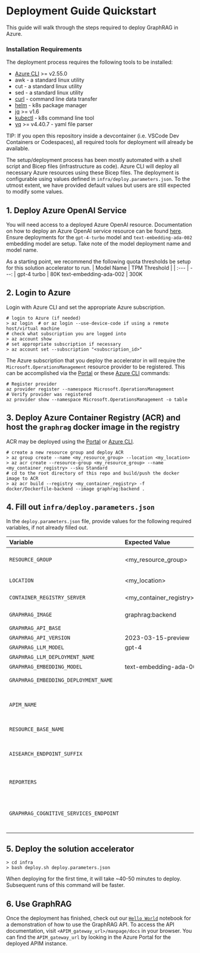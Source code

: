 # Deployment Guide Quickstart

This guide will walk through the steps required to deploy GraphRAG in Azure.

### Installation Requirements
The deployment process requires the following tools to be installed:

* [Azure CLI](https://learn.microsoft.com/en-us/cli/azure/install-azure-cli) >= v2.55.0
* awk - a standard linux utility
* cut - a standard linux utility
* sed - a standard linux utility
* [curl](https://curl.se) - command line data transfer
* [helm](https://helm.sh/docs/intro/install) - k8s package manager
* [jq](https://jqlang.github.io/jq/download) >= v1.6
* [kubectl](https://kubernetes.io/docs/tasks/tools) - k8s command line tool
* [yq](https://github.com/mikefarah/yq?tab=readme-ov-file#install) >= v4.40.7 - yaml file parser

TIP: If you open this repository inside a devcontainer (i.e. VSCode Dev Containers or Codespaces), all required tools for deployment will already be available.

The setup/deployment process has been mostly automated with a shell script and Bicep files (infrastructure as code). Azure CLI will deploy all necessary Azure resources using these Bicep files. The deployment is configurable using values defined in `infra/deploy.parameters.json`. To the utmost extent, we have provided default values but users are still expected to modify some values.

## 1. Deploy Azure OpenAI Service
You will need access to a deployed Azure OpenAI resource. Documentation on how to deploy an Azure OpenAI service resource can be found [here](https://learn.microsoft.com/en-us/azure/ai-services/openai/how-to/create-resource?pivots=web-portal). Ensure deployments for the `gpt-4-turbo` model and `text-embedding-ada-002` embedding model are setup. Take note of the model deployment name and model name.

As a starting point, we recommend the following quota thresholds be setup for this solution accelerator to run.
| Model Name | TPM Threshold |
| :--- | ---: |
gpt-4 turbo            | 80K
text-embedding-ada-002 | 300K

## 2. Login to Azure
Login with Azure CLI and set the appropriate Azure subscription.
```shell
# login to Azure (if needed)
> az login  # or az login --use-device-code if using a remote host/virtual machine
# check what subscription you are logged into
> az account show
# set appropriate subscription if necessary
> az account set --subscription "<subscription_id>"
```

The Azure subscription that you deploy the accelerator in will require the `Microsoft.OperationsManagement` resource provider to be registered.
This can be accomplished via the [Portal](https://learn.microsoft.com/en-us/azure/azure-resource-manager/management/resource-providers-and-types#azure-ortal) or these [Azure CLI](https://learn.microsoft.com/en-us/azure/azure-resource-manager/management/resource-providers-and-types#azure-cli) commands:

```shell
# Register provider
az provider register --namespace Microsoft.OperationsManagement
# Verify provider was registered
az provider show --namespace Microsoft.OperationsManagement -o table
```

## 3. Deploy Azure Container Registry (ACR) and host the `graphrag` docker image in the registry
ACR may be deployed using the [Portal](https://learn.microsoft.com/en-us/azure/container-registry/container-registry-get-started-portal?tabs=azure-cli) or [Azure CLI](https://learn.microsoft.com/en-us/azure/container-registry/container-registry-get-started-azure-cli).

```shell
# create a new resource group and deploy ACR
> az group create --name <my_resource_group> --location <my_location>
> az acr create --resource-group <my_resource_group> --name <my_container_registry> --sku Standard
# cd to the root directory of this repo and build/push the docker image to ACR
> az acr build --registry <my_container_registry> -f docker/Dockerfile-backend --image graphrag:backend .
```

## 4. Fill out `infra/deploy.parameters.json`

In the `deploy.parameters.json` file, provide values for the following required variables, if not already filled out.

| Variable | Expected Value | Required | Description
| :--- | :--- | --- | ---: |
`RESOURCE_GROUP`                     | <my_resource_group>                | Yes | The resource group that GraphRAG will be deployed in. Will get created automatically if the resource group does not exist.
`LOCATION`                           | <my_location>                      | Yes | The azure cloud region to deploy GraphRAG resources in.
`CONTAINER_REGISTRY_SERVER`          | <my_container_registry>.azurecr.io | Yes | Name of the Azure Container Registry where the `graphrag` docker image is hosted.
`GRAPHRAG_IMAGE`                     | graphrag:backend                   | Yes | The name and tag of the graphrag docker image in the container registry.
`GRAPHRAG_API_BASE`                  |                                    | Yes | Azure OpenAI service endpoint.
`GRAPHRAG_API_VERSION`               | 2023-03-15-preview                 | Yes | Azure OpenAI API version.
`GRAPHRAG_LLM_MODEL`                 | gpt-4                              | Yes | Name of the gpt-4 turbo model.
`GRAPHRAG_LLM_DEPLOYMENT_NAME`       |                                    | Yes | Deployment name of the gpt-4 turbo model.
`GRAPHRAG_EMBEDDING_MODEL`           | text-embedding-ada-002             | Yes | Name of the Azure OpenAI embedding model.
`GRAPHRAG_EMBEDDING_DEPLOYMENT_NAME` |                                    | Yes | Deployment name of the Azure OpenAI embedding model.
`APIM_NAME`                          |                                    | No  | Hostname of the API. Must be a globally unique name. The API will be accessible at `https://<APIM_NAME>.azure-api.net`. If not provided a unique name will be generated.
`RESOURCE_BASE_NAME`                 |                                    | No  | Suffix to apply to all azure resource names. If not provided a unique suffix will be generated.
`AISEARCH_ENDPOINT_SUFFIX`           |                                    | No  | Suffix to apply to AI search endpoint. Will default to `search.windows.net` for Azure commercial cloud but should be defined for deployments in other Azure clouds.
`REPORTERS`                          |                                    | No  | The type of logging to enable. If not provided, logging will be saved to a file in Azure Storage and to the console in AKS
`GRAPHRAG_COGNITIVE_SERVICES_ENDPOINT` |                                  | No  | Endpoint for cognitive services identity authorization. Will default to `https://cognitiveservices.azure.com/.default` for azure commercial cloud but should be defined for deployments in other Azure clouds.

## 5. Deploy the solution accelerator
```
> cd infra
> bash deploy.sh deploy.parameters.json
```
When deploying for the first time, it will take ~40-50 minutes to deploy. Subsequent runs of this command will be faster.

## 6. Use GraphRAG
Once the deployment has finished, check out our [`Hello World`](../notebooks/HelloWorld.ipynb) notebook for a demonstration of how to use the GraphRAG API. To access the API documentation, visit `<APIM_gateway_url>/manpage/docs` in your browser. You can find the `APIM_gateway_url` by looking in the Azure Portal for the deployed APIM instance.
